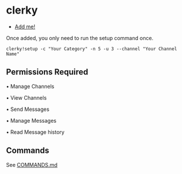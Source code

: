 # clerky

- [Add me!](https://discord.com/api/oauth2/authorize?client_id=821516748800917534&permissions=76816&scope=bot)

Once added, you only need to run the setup command once.

`clerky!setup -c "Your Category" -n 5 -u 3 --channel "Your Channel Name"`

## Permissions Required

• Manage Channels

• View Channels

• Send Messages

• Manage Messages

• Read Message history


## Commands

See [COMMANDS.md](COMMANDS.md)

